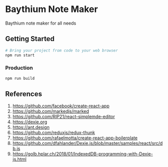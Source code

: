 # Baythium Note Maker

Baythium note maker for all needs

## Getting Started

```bash
# Bring your project from code to your web browser
npm run start
```

### Production

```bash
npm run build
```

## References
1. https://github.com/facebook/create-react-app
2. https://github.com/markedjs/marked
3. https://github.com/RIP21/react-simplemde-editor
4. https://dexie.org
5. https://ant.design
6. https://github.com/reduxjs/redux-thunk
7. https://github.com/rafaelmotta/create-react-app-boilerplate
8. https://github.com/dfahlander/Dexie.js/blob/master/samples/react/src/db.js
9. https://golb.hplar.ch/2018/01/IndexedDB-programming-with-Dexie-js.html